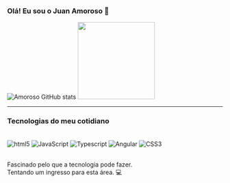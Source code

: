 ### Olá! Eu sou o Juan Amoroso 👋


![Amoroso GitHub stats](https://github-readme-stats.vercel.app/api?username=Juan-Amoroso&show_icons=true&theme=dark)
<img height = "180em"  src="https://github-readme-stats.vercel.app/api/top-langs/?username=Juan-Amoroso&layout=compact&langs_count=7&theme=dark"/>
<hr>


### Tecnologias do meu cotidiano


<div style="display: inline_block"><br/>
  <img align="center" alt="html5" src="https://img.shields.io/badge/HTML5-E34F26?style=for-the-badge&logo=html5&logoColor=white" />
  <img align="center" alt="JavaScript" src="https://img.shields.io/badge/JavaScript-323330?style=for-the-badge&logo=javascript&logoColor=F7DF1E" />
  <img align="center" alt="Typescript" src="https://img.shields.io/badge/TypeScript-007ACC?style=for-the-badge&logo=typescript&logoColor=white" />
  <img align="center" alt="Angular" src="https://img.shields.io/badge/Angular-DD0031?style=for-the-badge&logo=angular&logoColor=white" />
  <img align="center" alt="CSS3" src="https://img.shields.io/badge/CSS3-1572B6?style=for-the-badge&logo=css3&logoColor=white" /> 
</div><br/>

<p>Fascinado pelo que a tecnologia pode fazer.<br/>
Tentando um ingresso para esta área. 💻 </p>
